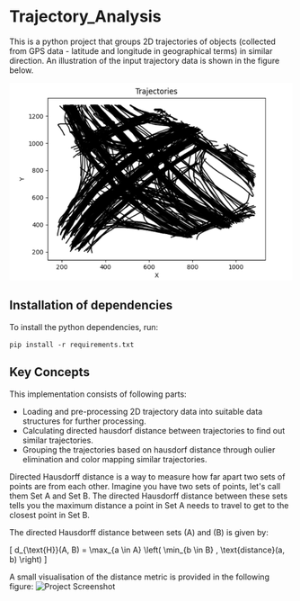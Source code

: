 # Trajectory_Analysis
This is a python project that groups 2D trajectories of objects (collected from GPS data - latitude and longitude in geographical terms) in similar direction. An illustration of the input trajectory data is shown in the figure below.

![Project Screenshot](Trajectory_data.png)

## Installation of dependencies

To install the python dependencies, run:

```shell
pip install -r requirements.txt
```


## Key Concepts

This implementation consists of following parts:
- Loading and pre-processing 2D trajectory data into suitable data structures for further processing.
- Calculating directed hausdorf distance between trajectories to find out similar trajectories.
- Grouping the trajectories based on hausdorf distance through oulier elimination and color mapping similar trajectories.

Directed Hausdorff distance is a way to measure how far apart two sets of points are from each other. Imagine you have two sets of points, let's call them Set A and Set B. The directed Hausdorff distance between these sets tells you the maximum distance a point in Set A needs to travel to get to the closest point in Set B.

The directed Hausdorff distance between sets \(A\) and \(B\) is given by:

\[ d_{\text{H}}(A, B) = \max_{a \in A} \left( \min_{b \in B} \, \text{distance}(a, b) \right) \]

A small visualisation of the distance metric is provided in the following figure:
![Project Screenshot](Hausdorf_distance_visualisation.png)


